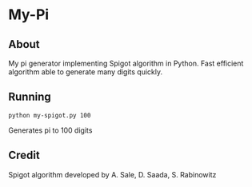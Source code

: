 # My-Pi

## About
My pi generator implementing Spigot algorithm in Python. Fast efficient algorithm able to generate many digits quickly.

## Running

```
python my-spigot.py 100
```

Generates pi to 100 digits

## Credit

Spigot algorithm developed by A. Sale, D. Saada, S. Rabinowitz
